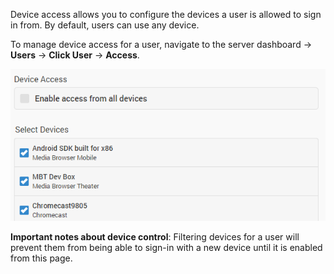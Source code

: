 Device access allows you to configure the devices a user is allowed to sign in from. By default, users can use any device.

To manage device access for a user, navigate to the server dashboard -> **Users** -> **Click User** -> **Access**. 

![](images/server/users17.png)

**Important notes about device control**: Filtering devices for a user will prevent them from being able to sign-in with a new device until it is enabled from this page.
